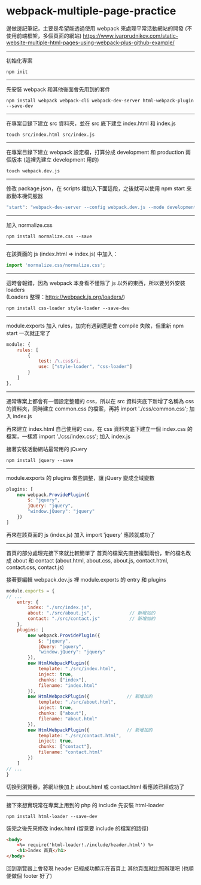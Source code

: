 # webpack-multiple-page-practice
邊做邊記筆記，主要是希望能透過使用 webpack 來處理平常活動網站的開發 (不使用前端框架，多個頁面的網站)
https://www.ivarprudnikov.com/static-website-multiple-html-pages-using-webpack-plus-github-example/

---
初始化專案  
```
npm init
```
---
先安裝 webpack 和其他後面會先用到的套件
```
npm install webpack webpack-cli webpack-dev-server html-webpack-plugin --save-dev
```
---
在專案目錄下建立 src 資料夾，並在 src 底下建立 index.html 和 index.js
```
touch src/index.html src/index.js
```
---
在專案目錄下建立 webpack 設定檔，打算分成 development 和 production 兩個版本 (這裡先建立 development 用的)
```
touch webpack.dev.js
```
---
修改 package.json，在 scripts 裡加入下面這段，之後就可以使用 npm start 來啟動本機伺服器
``` javascript
"start": "webpack-dev-server --config webpack.dev.js --mode development"
```
---
加入 normalize.css
```
npm install normalize.css --save
```
---
在該頁面的 js (index.html => index.js) 中加入：
``` javascript
import 'normalize.css/normalize.css';
```
---
這時會報錯，因為 webpack 本身看不懂除了 js 以外的東西，所以要另外安裝 loaders  
(Loaders 整理：https://webpack.js.org/loaders/)
```
npm install css-loader style-loader --save-dev
```
---
module.exports 加入 rules，加完有遇到還是會 compile 失敗，但重新 npm start 一次就正常了
```javascript
module: {
    rules: [
        {
            test: /\.css$/i,
            use: ["style-loader", "css-loader"]
        }
    ]
},
```
---
通常專案上都會有一個設定整體的 css，所以在 src 資料夾底下新增了名稱為 css 的資料夾，同時建立 common.css 的檔案，再將 import './css/common.css'; 加入 index.js

再來建立 index.html 自己使用的 css，在 css 資料夾底下建立一個 index.css 的檔案，一樣將 import './css/index.css'; 加入 index.js

接著安裝活動網站最常用的 jQuery

```
npm install jquery --save
```
---
module.exports 的 plugins 做些調整，讓 jQuery 變成全域變數
```javascript
plugins: [
    new webpack.ProvidePlugin({
        $: "jquery",
        jQuery: "jquery",
        "window.jQuery": "jquery"
    })
]
```
再來在該頁面的 js (index.js) 加入 import 'jquery' 應該就成功了

---
首頁的部分處理完接下來就比較簡單了
首頁的檔案先直接複製兩份，新的檔名改成 about 和 contact (about.html, about.css, about.js, contact.html, contact.css, contact.js)

接著要編輯 webpack.dev.js 裡 module.exports 的 entry 和 plugins
```javascript
module.exports = {
// ...
    entry: {
        index: "./src/index.js",
        about: "./src/about.js",              // 新增加的
        contact: "./src/contact.js"           // 新增加的
    },
    plugins: [
        new webpack.ProvidePlugin({
            $: "jquery",
            jQuery: "jquery",
            "window.jQuery": "jquery"
        }),
        new HtmlWebpackPlugin({
            template: "./src/index.html",
            inject: true,
            chunks: ["index"],
            filename: "index.html"
        }),
        new HtmlWebpackPlugin({              // 新增加的
            template: "./src/about.html",
            inject: true,
            chunks: ["about"],
            filename: "about.html"
        }),
        new HtmlWebpackPlugin({              // 新增加的
            template: "./src/contact.html",
            inject: true,
            chunks: ["contact"],
            filename: "contact.html"
        })
    ]
// ...
}
```
切換到瀏覽器，將網址後加上 about.html 或 contact.html 看應該已經成功了

---
接下來想實現常在專案上用到的 php 的 include
先安裝 html-loader
```
npm install html-loader --save-dev
```
裝完之後先來修改 index.html (留意要 include 的檔案的路徑)
``` html
<body>
    <%= require('html-loader!./include/header.html') %>
    <h1>Index 首頁</h1>
</body>
```
回到瀏覽器上會發現 header 已經成功顯示在首頁上
其他頁面就比照辦理吧 (也順便做個 footer 好了)

